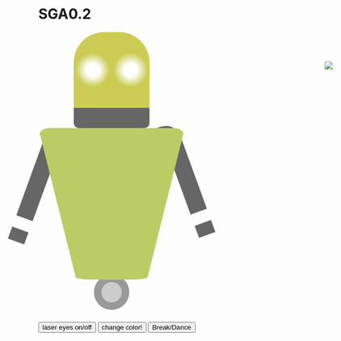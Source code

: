 # SGA0.2
<!DOCTYPE html>
<html>
<head>
<link href='https://fonts.googleapis.com/css?family=Poller+One' rel='stylesheet' type='text/css'>
<script src="/assets/jquery.js"></script>
<style>

.robot {
  position: relative;
  left: 200px;
}

.beep {
  width: 5px;
  height: 0;
  border: 5px solid transparent;
  border-top: 10px solid #777;
  border-bottom: 80px solid #888;
  position: relative;
  left: 140px;
}

@keyframes blink {
  50% {
    background: radial-gradient(circle, red 15%, transparent 40%), #cc5;
  }
}
@-webkit-keyframes blink {
  50% {
    background: -webkit-radial-gradient(circle, red 15%, transparent 40%), #cc5;
  }
}
@-moz-keyframes blink {
  50% {
    background: -moz-radial-gradient(circle, red 15%, transparent 40%), #cc5;
  }
}
.laser {
  animation: blink .5s infinite;
  -webkit-animation: blink .5s infinite;
  -moz-animation: blink .5s infinite;
}
.brain {
  background: radial-gradient(circle, white 15%, transparent 40%), #cc5;
  background: -moz-radial-gradient(circle, white 15%, transparent 40%), #cc5; 
  background: -webkit-radial-gradient(circle, white 15%, transparent 40%), #cc5;
  background-size: 75px 150px;
  height: 150px;
  width: 150px;
  border-radius: 60px 60px 10px 10px;
  border-bottom: 40px solid #666;
  position: relative;
  left: 70px;
}
.torso {
  height: 0;
  width: 140px;
  border-top: 300px solid #bc6;
  border-left: 75px solid transparent;
  border-right: 75px solid transparent;
  border-radius: 20px 20px 100px 100px;
}
.left {
  font-family: 'Poller One', verdana, arial, sans-serif;
  font-weight: bold;
  font-size: 250px;
  color: #666;
  transform: rotate(200deg);
  -webkit-transform: rotate(200deg);
  -moz-transform: rotate(200deg);
  position: relative;
  top: -320px;
  left: -190px;
  z-index: -1;
}
.right {
  font-family: 'Poller One', verdana, arial, sans-serif;
  font-weight: bold;
  font-size: 250px;
  color: #666;
  transform: scaleY(-1) rotate(20deg);
  -webkit-transform: scaleY(-1) rotate(20deg);
  -moz-transform: scaleY(-1) rotate(20deg);
  position: relative;
  top: -620px;
  left: 190px;
  z-index: -1;
}
.foot {
  height: 40px;
  width: 40px;
  background: #ccc;
  border-radius: 40px;
  border: 15px solid #999;
  position: relative;
  left: 110px;
  top: -10px;
  z-index: -1;
}
@keyframes dance {
  from {
    left: 800px;
  }
}
@-webkit-keyframes dance {
  from {
    left: 800px;
  }
}
@-moz-keyframes dance {
  from {
    left: 800px;
  }
}
img {
  animation: dance 4s infinite;
  -webkit-animation: dance 4s infinite;
  -moz-animation: dance 4s infinite;
  position: absolute;
  top: 200px;
  left: 400px;
}
</style>
</head>

<body>

<div class="robot">
  <div class="beep"></div>
  <div class="brain"></div>
  <div class="torso">
    <div class="left">j</div>
    <div class="right">j</div>
  </div>
  <div class="foot"></div>
</div>

<button class="flash">laser eyes on/off</button>
<button class="color">change color!</button>
<button class="moves">Break/Dance</button>

<img src="/assets/dance_cotter.gif">

<script>
// When eyes button is clicked, toggle laser class on brain
$(".flash").click(function() {
  $(".brain").toggleClass('laser');
});

// When color button is clicked...
$(".color").click(function() {
  // assign each named color a random number 0-255
  var red = Math.floor(Math.random() * 255);
  var green = Math.floor(Math.random() * 255);
  var blue = Math.floor(Math.random() * 255);
  
  // Generate an RGBA value from red, green, and blue
  var randomRGBA = 'rgba('+red+','+green+','+blue+',1)';
  
  // And change the body's background to our random color
  $("body").css("background", randomRGBA);
  //Display the RGBA value in an alert window
  //alert(randomRGBA);
});
$(".moves").click(function() {
  $("img").toggle()
});
</script>
</body>
</html>
